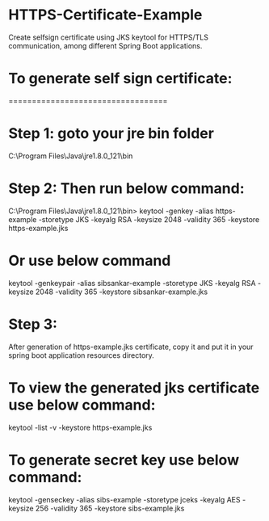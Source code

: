 # HTTPS-Certificate-Example
Create selfsign certificate using JKS keytool for HTTPS/TLS communication, among different Spring Boot applications.


# To generate self sign certificate:
==================================

# Step 1: goto your jre bin folder
C:\Program Files\Java\jre1.8.0_121\bin

# Step 2: Then run below command:
C:\Program Files\Java\jre1.8.0_121\bin> keytool -genkey -alias https-example -storetype JKS -keyalg RSA -keysize 2048 -validity 365 -keystore https-example.jks

Or use below command
====================
keytool -genkeypair -alias sibsankar-example -storetype JKS -keyalg RSA -keysize 2048 -validity 365 -keystore sibsankar-example.jks

# Step 3:
After generation of https-example.jks certificate, copy it and put it in your spring boot application resources directory.

# To view the generated jks certificate use below command:
keytool -list -v -keystore https-example.jks

# To generate secret key use below command: 
keytool -genseckey -alias sibs-example -storetype jceks -keyalg AES -keysize 256 -validity 365 -keystore sibs-example.jks

